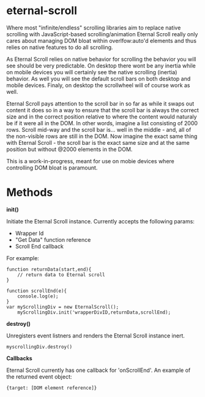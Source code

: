 # eternal-scroll

Where most "infinite/endless" scrolling libraries aim to replace native scrolling with JavaScript-based scrolling/animation Eternal Scroll really only cares about managing DOM bloat within overlfow:auto'd elements and thus relies on native features to do all scrolling.

As Eternal Scroll relies on native behavior for scrolling the behavior you will see should be very predictable. On desktop there wont be any inertia while on mobile devices you will certainly see the native scrolling (inertia) behavior. As well you will see the default scroll bars on both desktop and mobile devices. Finaly, on desktop the scrollwheel will of course work as well.

Eternal Scroll pays attention to the scroll bar in so far as while it swaps out content it does so in a way to ensure that the scroll bar is always the correct size and in the correct position relative to where the content would naturaly be if it were all in the DOM. In other words, imagine a list consisting of 2000 rows. Scroll mid-way and the scroll bar is... well in the middle - and, all of the non-visible rows are still in the DOM. Now imagine the exact same thing with Eternal Scroll - the scroll bar is the exact same size and at the same position but without @2000 elements in the DOM.

This is a work-in-progress, meant for use on mobie devices where controlling DOM bloat is paramount.

# Methods

**init()**

Initiate the Eternal Scroll instance. Currently accepts the following params:
 * Wrapper Id
 * "Get Data" function reference
 * Scroll End callback
 
 
 For example:
 
```
function returnData(start,end){
    // return data to Eternal scroll
}

function scrollEnd(e){
    console.log(e);
}
var myScrollingDiv = new EternalScroll();
    myScrollingDiv.init('wrapperDivID,returnData,scrollEnd);      
```


**destroy()**

Unregisters event listners and renders the Eternal Scroll instance inert.

```
myscrollingDiv.destroy()
```

**Callbacks**

Eternal Scroll currently has one callback for 'onScrollEnd'. An example of the returned event object:

```
{target: [DOM element reference]}
```

